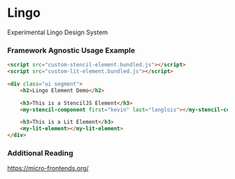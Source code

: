 # Lingo

Experimental Lingo Design System

### Framework Agnostic Usage Example

```html
<script src="custom-stencil-element.bundled.js"></script>
<script src="custom-lit-element.bundled.js"></script>
```

```html
<div class="ui segment">
    <h2>Lingo Element Demo</h2>

    <h3>This is a StencilJS Element</h3>
    <my-stencil-component first="kevin" last="langlois"></my-stencil-component>

    <h3>This is a Lit Element</h3>
    <my-lit-element></my-lit-element>
</div>
```

### Additional Reading

https://micro-frontends.org/

